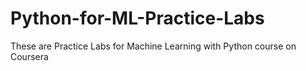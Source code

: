 # Python-for-ML-Practice-Labs
These are Practice Labs for Machine Learning with Python course on Coursera

